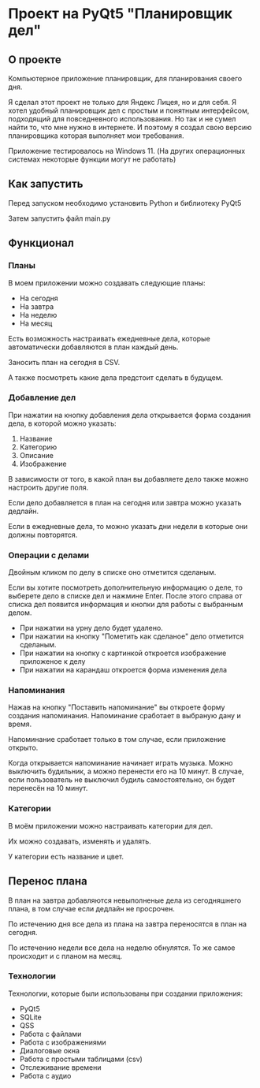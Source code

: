 # Проект на PyQt5 "Планировщик дел"

## О проекте
Компьютерное приложение планировщик, для планирования своего дня. 

Я сделал этот проект не только для Яндекс Лицея, но и для себя. Я хотел удобный планировщик дел с простым и понятным интерфейсом, подходящий для повседневного использования. Но так и не сумел найти то, что мне нужно в интернете. И поэтому я создал свою версию планировщика которая выполняет мои требования.

Приложение тестировалось на Windows 11. (На других операционных системах некоторые функции могут не работать)

## Как запустить
Перед запуском необходимо установить Python и библиотеку PyQt5

Затем запустить файл main.py

## Функционал
### Планы
В моем приложении можно создавать следующие планы:
* На сегодня
* На завтра
* На неделю
* На месяц

Есть возможность настраивать ежедневные дела, которые автоматически добавляются в план каждый день.

Заносить план на сегодня в CSV.

А также посмотреть какие дела предстоит сделать в будущем. 

### Добавление дел
При нажатии на кнопку добавления дела открывается форма создания дела, в которой можно указать:
1. Название
2. Категорию
3. Описание
4. Изображение

В зависимости от того, в какой план вы добавляете дело также можно настроить другие поля. 

Если дело добавляется в план на сегодня или завтра можно указать дедлайн. 

Если в ежедневные дела, то можно указать дни недели в которые они должны повторятся.

### Операции с делами
Двойным кликом по делу в списке оно отметится сделаным.

Если вы хотите посмотреть дополнительную информацию о деле, то выберете дело в списке дел и нажмине Enter. После этого справа от списка дел появится информация и кнопки для работы с выбранным делом.

* При нажатии на урну дело будет удалено.
* При нажатии на кнопку "Пометить как сделаное" дело отметится сделаным.
* При нажатии на кнопку с картинкой откроется изображение приложеное к делу
* При нажатии на карандаш откроется форма изменения дела

### Напоминания
Нажав на кнопку "Поставить напоминание" вы откроете форму создания напоминания. Напоминание сработает в выбраную дану и время.

Напоминание сработает только в том случае, если приложение открыто.

Когда открывается напоминание начинает играть музыка. Можно выключить будильник, а можно перенести его на 10 минут. В случае, если пользователь не выключил будиль самостоятельно, он будет перенесён на 10 минут.

### Категории
В моём приложении можно настраивать категории для дел.

Их можно создавать, изменять и удалять.

У категории есть название и цвет.

## Перенос плана
В план на завтра добавляются невыполненые дела из сегодняшнего плана, в том случае если дедлайн не просрочен.

По истечению дня все дела из плана на завтра переносятся в план на сегодня.

По истечению недели все дела на неделю обнулятся. То же самое происходит и с планом на месяц.

### Технологии
Технологии, которые были использованы при создании приложения:
* PyQt5
* SQLite
* QSS
* Работа с файлами
* Работа с изображениями
* Диалоговые окна
* Работа с простыми таблицами (csv)
* Отслеживание времени
* Работа с аудио
